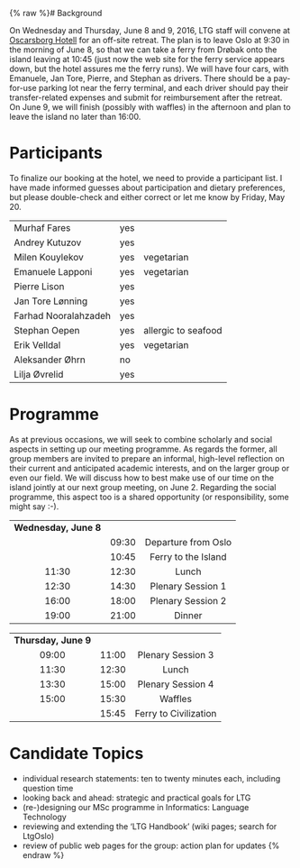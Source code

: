 {% raw %}# Background

On Wednesday and Thursday, June 8 and 9, 2016, LTG staff will convene at
[Oscarsborg Hotell](http://www.oscarsborghotel.no/) for an off-site
retreat. The plan is to leave Oslo at 9:30 in the morning of June 8, so
that we can take a ferry from Drøbak onto the island leaving at 10:45
(just now the web site for the ferry service appears down, but the hotel
assures me the ferry runs). We will have four cars, with Emanuele, Jan
Tore, Pierre, and Stephan as drivers. There should be a pay-for-use
parking lot near the ferry terminal, and each driver should pay their
transfer-related expenses and submit for reimbursement after the
retreat. On June 9, we will finish (possibly with waffles) in the
afternoon and plan to leave the island no later than 16:00.

# Participants

To finalize our booking at the hotel, we need to provide a participant
list. I have made informed guesses about participation and dietary
preferences, but please double-check and either correct or let me know
by Friday, May 20.

|                      |     |                     |
|----------------------|-----|---------------------|
| Murhaf Fares         | yes |                     |
| Andrey Kutuzov       | yes |                     |
| Milen Kouylekov      | yes | vegetarian          |
| Emanuele Lapponi     | yes | vegetarian          |
| Pierre Lison         | yes |                     |
| Jan Tore Lønning     | yes |                     |
| Farhad Nooralahzadeh | yes |                     |
| Stephan Oepen        | yes | allergic to seafood |
| Erik Velldal         | yes | vegetarian          |
| Aleksander Øhrn      | no  |                     |
| Lilja Øvrelid        | yes |                     |

# Programme

As at previous occasions, we will seek to combine scholarly and social
aspects in setting up our meeting programme. As regards the former, all
group members are invited to prepare an informal, high-level reflection
on their current and anticipated academic interests, and on the larger
group or even our field. We will discuss how to best make use of our
time on the island jointly at our next group meeting, on June 2.
Regarding the social programme, this aspect too is a shared opportunity
(or responsibility, some might say :-).

|                       |       |                     |
|:---------------------:|:-----:|:-------------------:|
| **Wednesday, June 8** |       |                     |
|                       | 09:30 | Departure from Oslo |
|                       | 10:45 | Ferry to the Island |
|         11:30         | 12:30 |        Lunch        |
|         12:30         | 14:30 |  Plenary Session 1  |
|         16:00         | 18:00 |  Plenary Session 2  |
|         19:00         | 21:00 |       Dinner        |

|                      |       |                       |
|:--------------------:|:-----:|:---------------------:|
| **Thursday, June 9** |       |                       |
|        09:00         | 11:00 |   Plenary Session 3   |
|        11:30         | 12:30 |         Lunch         |
|        13:30         | 15:00 |   Plenary Session 4   |
|        15:00         | 15:30 |        Waffles        |
|                      | 15:45 | Ferry to Civilization |

# Candidate Topics

- individual research statements: ten to twenty minutes each,
including question time
- looking back and ahead: strategic and practical goals for LTG
- (re-)designing our MSc programme in Informatics: Language Technology
- reviewing and extending the ‘LTG Handbook’ (wiki pages; search for
LtgOslo)
- review of public web pages for the group: action plan for updates
<update date omitted for speed>{% endraw %}
